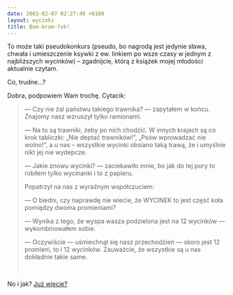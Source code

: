 ```yaml
---
date: 2003-02-07 02:27:49 +0100
layout: wycinki
title: Bom-bram-fok!
---
```


To może taki pseudokonkurs (pseudo, bo nagrodą jest jedynie sława, chwała i umieszczenie ksywki z ew. linkiem po wsze czasy w jednym z najbliższych wycinków) – zgadnijcie, którą z książek mojej młodości aktualnie czytam.

Co, trudne…?

Dobra, podpowiem Wam trochę. Cytacik:

> — Czy nie żal państwu takiego trawnika? — zapytałem w końcu. Znajomy nasz wzruszył tylko ramionami.
>
> — Na to są trawniki, żeby po nich chodzić. W innych krajach są co krok tabliczki: „Nie deptać trawników!”, „Psów wprowadzać nie wolno!”, a u nas – wszystkie wycinki obsiano taką trawą, że i umyślnie nikt jej nie wydepcze.
>
> — Jakie znowu wycinki? — zaciekawiło mnie, bo jak do tej pory to robiłem tylko wycinanki i to z papieru.
>
> Popatrzył na nas z wyraźnym współczuciem:
>
> — O biedni, czy naprawdę nie wiecie, że WYCINEK to jest część koła pomiędzy dwoma promieniami?
>
> — Wynika z tego, że wyspa wasza podzielona jest na 12 wycinków — wykombinowałem sobie.
>
> — Oczywiście — uśmiechnął się nasz przechodzień — skoro jest 12 promieni, to i 12 wycinków. Zauważcie, że wszystkie są u nas dokładnie takie same.
>
>  

No i jak? [Już wiecie?](/about 'skrzynka kontaktowa')
